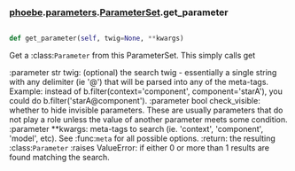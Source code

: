 ### [phoebe](phoebe.md).[parameters](phoebe.parameters.md).[ParameterSet](phoebe.parameters.ParameterSet.md).get_parameter

```py

def get_parameter(self, twig=None, **kwargs)

```



Get a :class:`Parameter` from this ParameterSet.  This simply calls get

:parameter str twig: (optional) the search twig - essentially a single
        string with any delimiter (ie '@') that will be parsed
        into any of the meta-tags.  Example: instead of
        b.filter(context='component', component='starA'), you
        could do b.filter('starA@component').
:parameter bool check_visible: whether to hide invisible
        parameters.  These are usually parameters that do not
        play a role unless the value of another parameter meets
        some condition.
:parameter **kwargs: meta-tags to search (ie. 'context', 'component',
        'model', etc).  See :func:`meta` for all possible options.
:return: the resulting :class:`Parameter`
:raises ValueError: if either 0 or more than 1 results are found
        matching the search.

